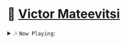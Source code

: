 # 🏡 [Victor Mateevitsi](https://vmateevitsi.com)

<details closed><summary>🎶 <code>Now Playing</code>:</summary>
    <a href="https://www.last.fm/user/mvictoras"><img src="https://lastfm-recently-played.vercel.app/api?user=mvictoras"></a>
</details>
